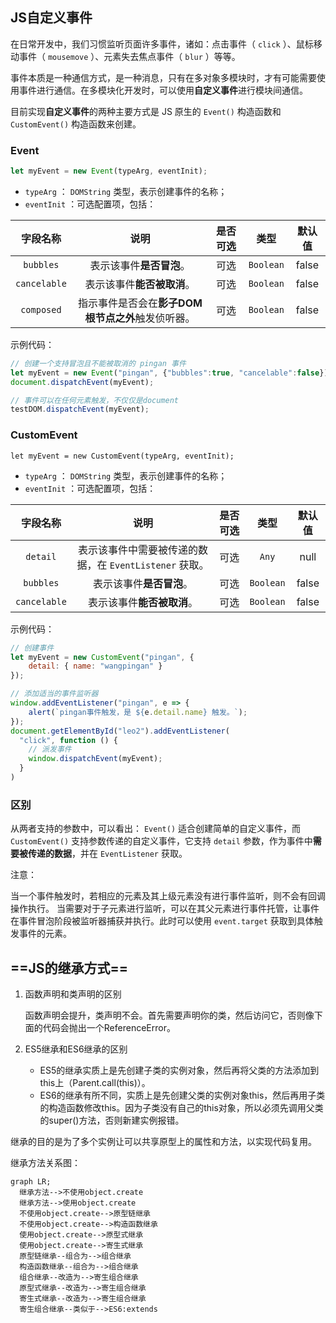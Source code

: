 ## JS自定义事件

在日常开发中，我们习惯监听页面许多事件，诸如：点击事件（ `click` ）、鼠标移动事件（ `mousemove` ）、元素失去焦点事件（ `blur` ）等等。

事件本质是一种通信方式，是一种消息，只有在多对象多模块时，才有可能需要使用事件进行通信。在多模块化开发时，可以使用**自定义事件**进行模块间通信。

目前实现**自定义事件**的两种主要方式是 JS 原生的 `Event()` 构造函数和 `CustomEvent()` 构造函数来创建。

### Event

```js
let myEvent = new Event(typeArg, eventInit);
```

- `typeArg` ： `DOMString` 类型，表示创建事件的名称；
- `eventInit` ：可选配置项，包括：

|   字段名称   |                       说明                        | 是否可选 |   类型    | 默认值 |
| :----------: | :-----------------------------------------------: | :------: | :-------: | :----: |
|  `bubbles`   |             表示该事件**是否冒泡**。              |   可选   | `Boolean` | false  |
| `cancelable` |            表示该事件**能否被取消**。             |   可选   | `Boolean` | false  |
|  `composed`  | 指示事件是否会在**影子DOM根节点之外**触发侦听器。 |   可选   | `Boolean` | false  |



示例代码：

```js
// 创建一个支持冒泡且不能被取消的 pingan 事件
let myEvent = new Event("pingan", {"bubbles":true, "cancelable":false});
document.dispatchEvent(myEvent);

// 事件可以在任何元素触发，不仅仅是document
testDOM.dispatchEvent(myEvent);
```



### CustomEvent

```
let myEvent = new CustomEvent(typeArg, eventInit);
```

- `typeArg` ： `DOMString` 类型，表示创建事件的名称；
- `eventInit` ：可选配置项，包括：

|   字段名称   |                          说明                           | 是否可选 |   类型    | 默认值 |
| :----------: | :-----------------------------------------------------: | :------: | :-------: | :----: |
|   `detail`   | 表示该事件中需要被传递的数据，在 `EventListener` 获取。 |   可选   |   `Any`   |  null  |
|  `bubbles`   |                表示该事件**是否冒泡**。                 |   可选   | `Boolean` | false  |
| `cancelable` |               表示该事件**能否被取消**。                |   可选   | `Boolean` | false  |

示例代码：

```js
// 创建事件
let myEvent = new CustomEvent("pingan", {
    detail: { name: "wangpingan" }
});

// 添加适当的事件监听器
window.addEventListener("pingan", e => {
    alert(`pingan事件触发，是 ${e.detail.name} 触发。`);
});
document.getElementById("leo2").addEventListener(
  "click", function () {
    // 派发事件
    window.dispatchEvent(myEvent);
  }
)
```



### 区别

从两者支持的参数中，可以看出：
`Event()` 适合创建简单的自定义事件，而 `CustomEvent()` 支持参数传递的自定义事件，它支持 `detail` 参数，作为事件中**需要被传递的数据**，并在 `EventListener` 获取。

注意：

当一个事件触发时，若相应的元素及其上级元素没有进行事件监听，则不会有回调操作执行。 当需要对于子元素进行监听，可以在其父元素进行事件托管，让事件在事件冒泡阶段被监听器捕获并执行。此时可以使用 `event.target` 获取到具体触发事件的元素。

## ==JS的继承方式==

1. 函数声明和类声明的区别

   函数声明会提升，类声明不会。首先需要声明你的类，然后访问它，否则像下面的代码会抛出一个ReferenceError。

2. ES5继承和ES6继承的区别

   - ES5的继承实质上是先创建子类的实例对象，然后再将父类的方法添加到this上（Parent.call(this)）。
   - ES6的继承有所不同，实质上是先创建父类的实例对象this，然后再用子类的构造函数修改this。因为子类没有自己的this对象，所以必须先调用父类的super()方法，否则新建实例报错。



继承的目的是为了多个实例让可以共享原型上的属性和方法，以实现代码复用。




继承方法关系图：

```mermaid
graph LR;
  继承方法-->不使用object.create
  继承方法-->使用object.create
  不使用object.create-->原型链继承
  不使用object.create-->构造函数继承
  使用object.create-->原型式继承
  使用object.create-->寄生式继承
  原型链继承--组合为-->组合继承
  构造函数继承--组合为-->组合继承
  组合继承--改造为-->寄生组合继承
  原型式继承--改造为-->寄生组合继承
  寄生式继承--改造为-->寄生组合继承
  寄生组合继承--类似于-->ES6:extends
```
